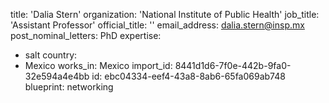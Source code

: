 title: 'Dalia Stern'
organization: 'National Institute of Public Health'
job_title: 'Assistant Professor'
official_title: ''
email_address: dalia.stern@insp.mx
post_nominal_letters: PhD
expertise:
  - salt
country:
  - Mexico
works_in: Mexico
import_id: 8441d1d6-7f0e-442b-9fa0-32e594a4e4bb
id: ebc04334-eef4-43a8-8ab6-65fa069ab748
blueprint: networking
